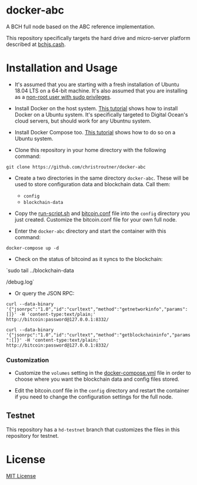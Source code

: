 # docker-abc
A BCH full node based on the ABC reference implementation.

This repository specifically targets the hard drive and micro-server platform
described at [bchjs.cash](https://bchjs.cash).

# Installation and Usage
- It's assumed that you are starting with a fresh installation of Ubuntu 18.04
LTS on a 64-bit machine. It's also assumed that you are installing as
a [non-root user with sudo privileges](https://www.digitalocean.com/community/tutorials/initial-server-setup-with-ubuntu-16-04).

- Install Docker on the host
system. [This tutorial](https://www.digitalocean.com/community/tutorials/how-to-install-and-use-docker-on-ubuntu-18-04) shows
how to install Docker on a Ubuntu system. It's specifically targeted to Digital
Ocean's cloud servers, but should work for any Ubuntnu system.

- Install Docker Compose too. [This tutorial](https://www.digitalocean.com/community/tutorials/how-to-install-docker-compose-on-ubuntu-18-04)
shows how to do so on a Ubuntu system.

- Clone this repository in your home directory with the following command:

`git clone https://github.com/christroutner/docker-abc`

- Create a two directories in the same directory `docker-abc`. These will be
used to store configuration data and blockchain data. Call them:
  - `config`
  - `blockchain-data`

- Copy the [run-script.sh](run-script.sh) and [bitcoin.conf](bitcoin.conf) file
into the `config` directory you just created. Customize the bitcoin.conf file for
your own full node.

- Enter the `docker-abc` directory and start the container with this command:

`docker-compose up -d`

- Check on the status of bitcoind as it syncs to the blockchain:

`sudo tail ../blockchain-data


/debug.log`

- Or query the JSON RPC:

`curl --data-binary '{"jsonrpc":"1.0","id":"curltext","method":"getnetworkinfo","params":[]}' -H 'content-type:text/plain;' http://bitcoin:password@127.0.0.1:8332/`

`curl --data-binary '{"jsonrpc":"1.0","id":"curltext","method":"getblockchaininfo","params":[]}' -H 'content-type:text/plain;' http://bitcoin:password@127.0.0.1:8332/`

### Customization
- Customize the `volumes` setting in the [docker-compose.yml](docker-compose.yml)
file in order to choose where you want the blockchain data and config files stored.

- Edit the bitcoin.conf file in the `config` directory and restart the container
if you need to change the configuration settings for the full node.

## Testnet
This repository has a `hd-testnet` branch that customizes the files in this
repository for testnet.

# License
[MIT License](LICENSE.md)
